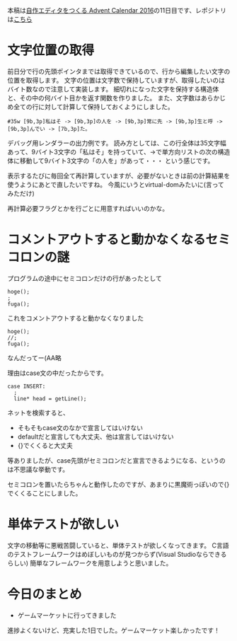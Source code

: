 本稿は[自作エディタをつくる Advent Calendar 2016](http://qiita.com/advent-calendar/2016/make_editor)の11日目です、レポジトリは[こちら](https://github.com/tinyco/tiny_code_editor)

# 文字位置の取得

前日分で行の先頭ポインタまでは取得できているので、行から編集したい文字の位置を取得します。
文字の位置は文字数で保持していますが、取得したいのはバイト数なので注意して実装します。
細切れになった文字を保持する構造体と、その中の何バイト目かを返す関数を作りました。
また、文字数はあらかじめ全ての行に対して計算して保持しておくようにしました。

`#35w [9b,3p]私はそ -> [9b,3p]の人を -> [9b,3p]常に先 -> [9b,3p]生と呼 -> [9b,3p]んでい -> [7b,3p]た。`

デバッグ用レンダラーの出力例です。
読み方としては、この行全体は35文字幅あって、9バイト3文字の「私はそ」を持っていて、->で単方向リストの次の構造体に移動して9バイト3文字の「の人を」があって・・・
という感じです。

表示するたびに毎回全て再計算していますが、必要がないときは前の計算結果を使うようにあとで直したいですね。
今風にいうとvirtual-domみたいに(言ってみただけ)

再計算必要フラグとかを行ごとに用意すればいいのかな。

# コメントアウトすると動かなくなるセミコロンの謎

プログラムの途中にセミコロンだけの行があったとして

```
hoge();
;
fuga();
```

これをコメントアウトすると動かなくなりました

```
hoge();
//;
fuga();
```

なんだってー(AA略

理由はcase文の中だったからです。

```
case INSERT:
  ;
  line* head = getLine();
```

ネットを検索すると、

- そもそもcase文のなかで宣言してはいけない
- defaultだと宣言しても大丈夫、他は宣言してはいけない
- {}でくくると大丈夫

等ありましたが、case先頭がセミコロンだと宣言できるようになる、というのは不思議な挙動です。

セミコロンを置いたらちゃんと動作したのですが、あまりに黒魔術っぽいので{}でくくることにしました。

# 単体テストが欲しい

文字の移動等に悪戦苦闘していると、単体テストが欲しくなってきます。
C言語のテストフレームワークはめぼしいものが見つからず(Visual Studioならできるらしい)
簡単なフレームワークを用意しようと思いました。

# 今日のまとめ

- ゲームマーケットに行ってきました

進捗よくないけど、充実した1日でした。ゲームマーケット楽しかったです！
